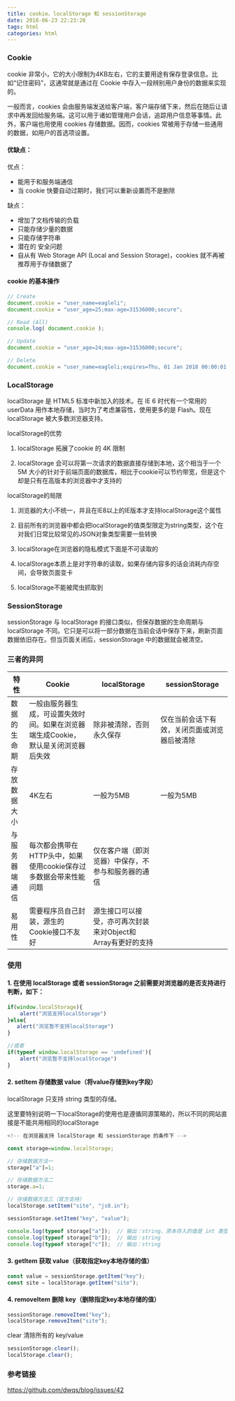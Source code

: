 ```yaml
---
title: cookie、localStorage 和 sessionStorage
date: 2018-06-23 22:23:28
tags: html
categories: html
---
```


### Cookie

cookie 非常小，它的大小限制为4KB左右，它的主要用途有保存登录信息。比如“记住密码”，这通常就是通过在 Cookie 中存入一段辨别用户身份的数据来实现的。

一般而言，cookies 会由服务端发送给客户端，客户端存储下来，然后在随后让请求中再发回给服务端。这可以用于诸如管理用户会话，追踪用户信息等事情。此外，客户端也用使用 cookies 存储数据。因而，cookies 常被用于存储一些通用的数据，如用户的首选项设置。

#### 优缺点：
优点：
- 能用于和服务端通信
- 当 cookie 快要自动过期时，我们可以重新设置而不是删除

缺点：
- 增加了文档传输的负载
- 只能存储少量的数据
- 只能存储字符串
- 潜在的 安全问题
- 自从有 Web Storage API (Local and Session Storage)，cookies 就不再被推荐用于存储数据了

#### cookie 的基本操作

```js
// Create
document.cookie = "user_name=eagleli";  
document.cookie = "user_age=25;max-age=31536000;secure";

// Read (All)
console.log( document.cookie );

// Update
document.cookie = "user_age=24;max-age=31536000;secure"; 

// Delete
document.cookie = "user_name=eagleli;expires=Thu, 01 Jan 2018 00:00:01 GMT";  
```


### LocalStorage

localStorage 是 HTML5 标准中新加入的技术。在 IE 6 时代有一个常用的 userData 用作本地存储，当时为了考虑兼容性，使用更多的是 Flash。现在 localStorage 被大多数浏览器支持。

localStorage的优势

1. localStorage 拓展了cookie 的 4K 限制

2. localStorage 会可以将第一次请求的数据直接存储到本地，这个相当于一个 5M 大小的针对于前端页面的数据库，相比于cookie可以节约带宽，但是这个却是只有在高版本的浏览器中才支持的

localStorage的局限

1. 浏览器的大小不统一，并且在IE8以上的IE版本才支持localStorage这个属性

2. 目前所有的浏览器中都会把localStorage的值类型限定为string类型，这个在对我们日常比较常见的JSON对象类型需要一些转换

3. localStorage在浏览器的隐私模式下面是不可读取的

4. localStorage本质上是对字符串的读取，如果存储内容多的话会消耗内存空间，会导致页面变卡

5. localStorage不能被爬虫抓取到

### SessionStorage

sessionStorage 与 localStorage 的接口类似，但保存数据的生命周期与 localStorage 不同。它只是可以将一部分数据在当前会话中保存下来，刷新页面数据依旧存在。但当页面关闭后，sessionStorage 中的数据就会被清空。

### 三者的异同

特性 | Cookie | localStorage | sessionStorage
---- | --- | --- | ---
数据的生命期 | 一般由服务器生成，可设置失效时间。如果在浏览器端生成Cookie，默认是关闭浏览器后失效 | 除非被清除，否则永久保存 | 仅在当前会话下有效，关闭页面或浏览器后被清除
存放数据大小 | 4K左右 | 一般为5MB | 一般为5MB
与服务器端通信 | 每次都会携带在HTTP头中，如果使用cookie保存过多数据会带来性能问题 | 仅在客户端（即浏览器）中保存，不参与和服务器的通信
易用性	 | 需要程序员自己封装，源生的Cookie接口不友好	 | 源生接口可以接受，亦可再次封装来对Object和Array有更好的支持

### 使用

#### 1. 在使用 localStorage 或者 sessionStorage 之前需要对浏览器的是否支持进行判断，如下：

```js
if(window.localStorage){
    alert("浏览支持localStorage")
}else{
   alert("浏览暂不支持localStorage")
}

//或者
if(typeof window.localStorage == 'undefined'){
    alert("浏览暂不支持localStorage")
}
```

#### 2. setItem 存储数据 value（将value存储到key字段）

localStorage 只支持 string 类型的存储。

这里要特别说明一下localStorage的使用也是遵循同源策略的，所以不同的网站直接是不能共用相同的localStorage

```js
<!-- 在浏览器支持 localStorage 和 sessionStorage 的条件下 -->

const storage=window.localStorage;

// 存储数据方法一
storage["a"]=1;

// 存储数据方法二
storage.a=1;

// 存储数据方法三（官方支持）
localStorage.setItem("site", "js8.in");

sessionStorage.setItem("key", "value");

console.log(typeof storage["a"]);  // 输出：string，原本存入的值是 int 类型，输出的是 string
console.log(typeof storage["b"]);  // 输出：string
console.log(typeof storage["c"]);  // 输出：string
```

#### 3. getItem 获取 value（获取指定key本地存储的值）

```js
const value = sessionStorage.getItem("key");
const site = localStorage.getItem("site");
```

#### 4. removeItem 删除 key（删除指定key本地存储的值）

```js
sessionStorage.removeItem("key");
localStorage.removeItem("site");
```

clear 清除所有的 key/value

```js
sessionStorage.clear();
localStorage.clear();
```

### 参考链接
https://github.com/dwqs/blog/issues/42